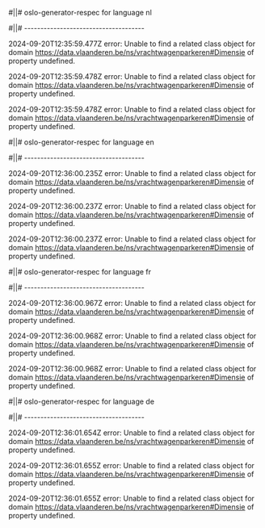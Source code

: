 #||# oslo-generator-respec for language nl  

#||# -------------------------------------  

2024-09-20T12:35:59.477Z error: Unable to find a related class object for domain https://data.vlaanderen.be/ns/vrachtwagenparkeren#Dimensie of property undefined.

2024-09-20T12:35:59.478Z error: Unable to find a related class object for domain https://data.vlaanderen.be/ns/vrachtwagenparkeren#Dimensie of property undefined.

2024-09-20T12:35:59.478Z error: Unable to find a related class object for domain https://data.vlaanderen.be/ns/vrachtwagenparkeren#Dimensie of property undefined.

#||# oslo-generator-respec for language en  

#||# -------------------------------------  

2024-09-20T12:36:00.235Z error: Unable to find a related class object for domain https://data.vlaanderen.be/ns/vrachtwagenparkeren#Dimensie of property undefined.

2024-09-20T12:36:00.237Z error: Unable to find a related class object for domain https://data.vlaanderen.be/ns/vrachtwagenparkeren#Dimensie of property undefined.

2024-09-20T12:36:00.237Z error: Unable to find a related class object for domain https://data.vlaanderen.be/ns/vrachtwagenparkeren#Dimensie of property undefined.

#||# oslo-generator-respec for language fr  

#||# -------------------------------------  

2024-09-20T12:36:00.967Z error: Unable to find a related class object for domain https://data.vlaanderen.be/ns/vrachtwagenparkeren#Dimensie of property undefined.

2024-09-20T12:36:00.968Z error: Unable to find a related class object for domain https://data.vlaanderen.be/ns/vrachtwagenparkeren#Dimensie of property undefined.

2024-09-20T12:36:00.968Z error: Unable to find a related class object for domain https://data.vlaanderen.be/ns/vrachtwagenparkeren#Dimensie of property undefined.

#||# oslo-generator-respec for language de  

#||# -------------------------------------  

2024-09-20T12:36:01.654Z error: Unable to find a related class object for domain https://data.vlaanderen.be/ns/vrachtwagenparkeren#Dimensie of property undefined.

2024-09-20T12:36:01.655Z error: Unable to find a related class object for domain https://data.vlaanderen.be/ns/vrachtwagenparkeren#Dimensie of property undefined.

2024-09-20T12:36:01.655Z error: Unable to find a related class object for domain https://data.vlaanderen.be/ns/vrachtwagenparkeren#Dimensie of property undefined.

